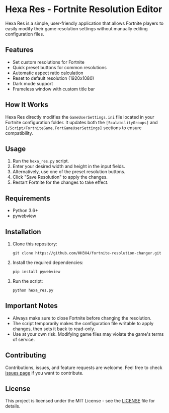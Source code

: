 # Hexa Res - Fortnite Resolution Editor

Hexa Res is a simple, user-friendly application that allows Fortnite players to easily modify their game resolution settings without manually editing configuration files.

## Features

- Set custom resolutions for Fortnite
- Quick preset buttons for common resolutions
- Automatic aspect ratio calculation
- Reset to default resolution (1920x1080)
- Dark mode support
- Frameless window with custom title bar

## How It Works

Hexa Res directly modifies the `GameUserSettings.ini` file located in your Fortnite configuration folder. It updates both the `[ScalabilityGroups]` and `[/Script/FortniteGame.FortGameUserSettings]` sections to ensure compatibility.

## Usage

1. Run the `hexa_res.py` script.
2. Enter your desired width and height in the input fields.
3. Alternatively, use one of the preset resolution buttons.
4. Click "Save Resolution" to apply the changes.
5. Restart Fortnite for the changes to take effect.

## Requirements

- Python 3.6+
- pywebview

## Installation

1. Clone this repository:
   ```
   git clone https://github.com/HH3X4/fortnite-resolution-changer.git
   ```
2. Install the required dependencies:
   ```
   pip install pywebview
   ```
3. Run the script:
   ```
   python hexa_res.py
   ```

## Important Notes

- Always make sure to close Fortnite before changing the resolution.
- The script temporarily makes the configuration file writable to apply changes, then sets it back to read-only.
- Use at your own risk. Modifying game files may violate the game's terms of service.

## Contributing

Contributions, issues, and feature requests are welcome. Feel free to check [issues page](https://github.com/HH3X4/fortnite-resolution-changer/issues) if you want to contribute.

## License

This project is licensed under the MIT License - see the [LICENSE](LICENSE) file for details.
